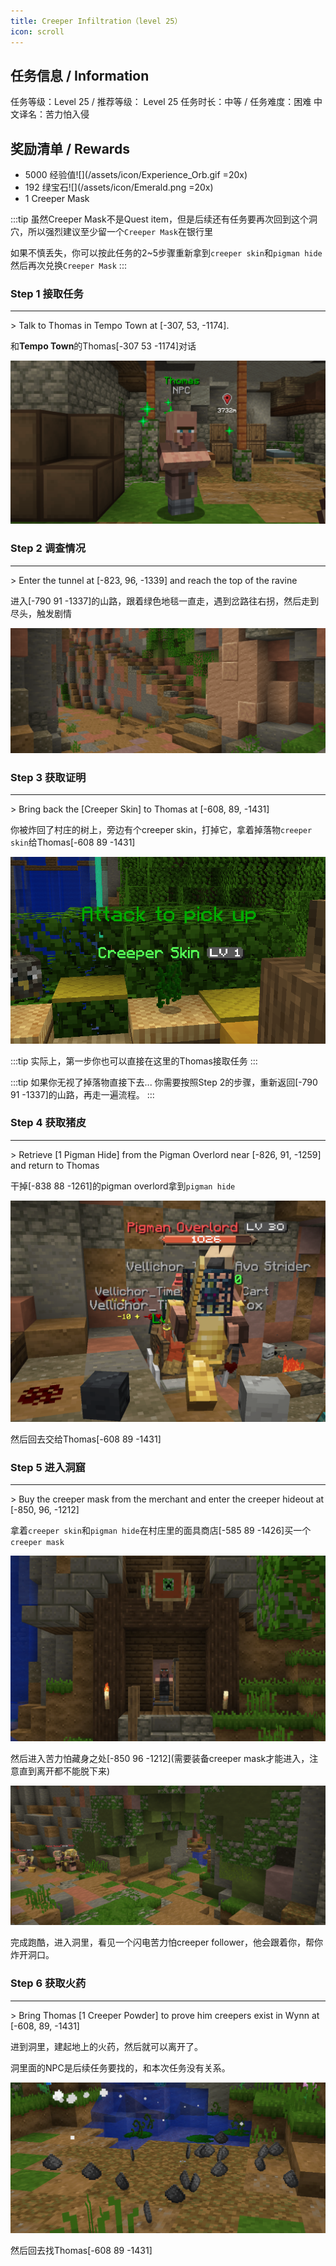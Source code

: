 ```yaml
---
title: Creeper Infiltration（level 25）
icon: scroll
---
```


## 任务信息 / Information
任务等级：Level 25 / 推荐等级： Level 25
任务时长：中等 / 任务难度：困难
中文译名：苦力怕入侵


## 奖励清单 / Rewards

+ 5000 经验值![](/assets/icon/Experience_Orb.gif =20x)
+ 192 绿宝石![](/assets/icon/Emerald.png =20x)
+ 1 Creeper Mask
  
:::tip
虽然Creeper Mask不是Quest item，但是后续还有任务要再次回到这个洞穴，所以强烈建议至少留一个`Creeper Mask`在银行里

如果不慎丢失，你可以按此任务的2~5步骤重新拿到`creeper skin`和`pigman hide`然后再次兑换`Creeper Mask`
:::

### Step 1 接取任务
---
\> Talk to Thomas in Tempo Town at [-307, 53, -1174].

和**Tempo Town**的<NPC>Thomas</NPC><CC>[-307 53 -1174]</CC>对话

![](/assets/img/lv25-5.png)

### Step 2 调查情况
---
\> Enter the tunnel at [-823, 96, -1339] and reach the top of the ravine


进入<CC>[-790 91 -1337]</CC>的山路，跟着绿色地毯一直走，遇到岔路往右拐，然后走到尽头，触发剧情

![](/assets/img/lv25-6.png)

### Step 3 获取证明
---

\> Bring back the [Creeper Skin] to Thomas at [-608, 89, -1431]

你被炸回了村庄的树上，旁边有个<NPC>creeper skin</NPC>，打掉它，拿着掉落物`creeper skin`给<NPC>Thomas</NPC><CC>[-608 89 -1431]</CC>

![](/assets/img/lv25-7.png)

:::tip
实际上，第一步你也可以直接在这里的<NPC>Thomas</NPC>接取任务
:::

:::tip 如果你无视了掉落物直接下去...
你需要按照Step 2的步骤，重新返回<CC>[-790 91 -1337]</CC>的山路，再走一遍流程。
:::

### Step 4 获取猪皮
--- 
\> Retrieve [1 Pigman Hide] from the Pigman Overlord near [-826, 91, -1259] and return to Thomas

干掉<CC>[-838 88 -1261]</CC>的<mob>pigman overlord</mob>拿到`pigman hide`

![](/assets/img/lv25-8.png)


然后回去交给<NPC>Thomas</NPC><CC>[-608 89 -1431]</CC>


### Step 5 进入洞窟
---
\> Buy the creeper mask from the merchant and enter the creeper hideout at [-850, 96, -1212]

拿着`creeper skin`和`pigman hide`在村庄里的面具商店<CC>[-585 89 -1426]</CC>买一个`creeper mask`

![](/assets/img/lv25-9.png)

然后进入苦力怕藏身之处<CC>[-850 96 -1212]</CC>(需要装备creeper mask才能进入，注意直到离开都不能脱下来)

![](/assets/img/lv25-10.png)

完成跑酷，进入洞里，看见一个闪电苦力怕<guard>creeper follower</guard>，他会跟着你，帮你炸开洞口。

### Step 6 获取火药
--- 
\> Bring Thomas [1 Creeper Powder] to prove him creepers exist in Wynn at [-608, 89, -1431]

进到洞里，建起地上的火药，然后就可以离开了。

洞里面的NPC是后续任务要找的，和本次任务没有关系。

![](/assets/img/lv25-11.png)

然后回去找<NPC>Thomas</NPC><CC>[-608 89 -1431]</CC>











